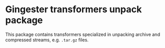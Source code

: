 # Gingester transformers unpack package

This package contains transformers specialized in unpacking archive and compressed streams, e.g. `.tar.gz` files.